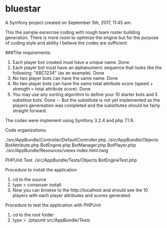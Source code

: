 bluestar
========

A Symfony project created on September 5th, 2017, 11:45 am.

This the sample excercise coding with rough team roster building generation. There is more room to optimize the engine but for the purpose of coding style and ability I believe the codes are sufficient.

###The requirements:

1. Each player bot created must have a unique name.
Done
2. Each player bot must have an alphanumeric sequence that looks like the following: "ABC1234" (as an
example).
Done
2. No two player bots can have the same name.
Done
3. No two player bots can have the same total attribute score (speed + strength = total attribute score).
Done
4. You may use any sorting algorithm to deﬁne your 10 starter bots and 5 substitue bots. 
Done -- But the substitute is not yet implemented as the players genereation was completed and the substitutes should be fairly straight forward.

The codes were implement using Symfony 3.2.4 and php 7.1.9.

Code organizations:

./src/AppBundle/Controller/DefaultController.php
./src/AppBundle/Objects
        BotAttribute.php
        BotEngine.php
        BotManager.php
        BotPlayer.php
./src/AppBundle/Resources/views
        index.html.twig

PHPUnit Test
./src/AppBundle/Tests/Objects
        BotEngineTest.php

Procedure to install the application

1. cd to the source
2. type > composer install
3. Now you can browse to the http://localhost and should see the 10 players with each player attributes and scores generated.


Procedure to test the application with PHPUnit

1. cd to the root folder
2. type > ./phpunit src/AppBundle/Tests
